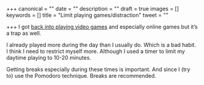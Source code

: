 +++
canonical = ""
date = ""
description = ""
draft = true
images = []
keywords = []
title = "Limit playing games/distraction"
tweet = ""

+++
I got [back into playing video games](https://milafrerichs.com/microposts/back-into-online-gaming/) and especially online games but it’s a trap as well. 

I already played more during the day than I usually do. Which is a bad habit. I think I need to restrict myself more. Although I used a timer to limit my daytime playing to 10-20 minutes. 

Getting breaks especially during these times is important. And since I (try to) use the Pomodoro technique. Breaks are recommended.